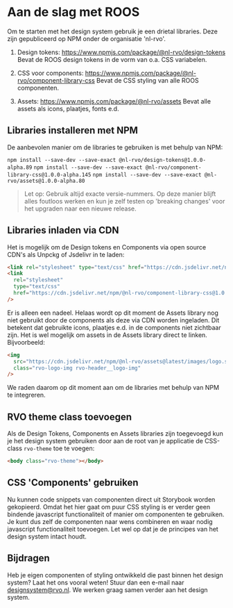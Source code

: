 # Aan de slag met ROOS

Om te starten met het design system gebruik je een drietal libraries.
Deze zijn gepubliceerd op NPM onder de organisatie 'nl-rvo'.

1. Design tokens: <https://www.npmjs.com/package/@nl-rvo/design-tokens>
   Bevat de ROOS design tokens in de vorm van o.a. CSS variabelen.

2. CSS voor components: <https://www.npmjs.com/package/@nl-rvo/component-library-css>
   Bevat de CSS styling van alle ROOS componenten.

3. Assets: <https://www.npmjs.com/package/@nl-rvo/assets>
   Bevat alle assets als icons, plaatjes, fonts e.d.

## Libraries installeren met NPM

De aanbevolen manier om de libraries te gebruiken is met behulp van NPM:

`npm install --save-dev --save-exact @nl-rvo/design-tokens@1.0.0-alpha.89`
`npm install --save-dev --save-exact @nl-rvo/component-library-css@1.0.0-alpha.145`
`npm install --save-dev --save-exact @nl-rvo/assets@1.0.0-alpha.80`

> Let op: Gebruik altijd exacte versie-nummers. Op deze manier blijft alles foutloos werken en kun je zelf testen op 'breaking changes' voor het upgraden naar een nieuwe release.

## Libraries inladen via CDN

Het is mogelijk om de Design tokens en Components via open source CDN's als Unpckg of Jsdelivr in te laden:

```html
<link rel="stylesheet" type="text/css" href="https://cdn.jsdelivr.net/npm/@nl-rvo/design-tokens@1.0.0-alpha.89" />
<link
  rel="stylesheet"
  type="text/css"
  href="https://cdn.jsdelivr.net/npm/@nl-rvo/component-library-css@1.0.0-alpha.145"
/>
```

Er is alleen een nadeel. Helaas wordt op dit moment de Assets library nog niet gebruikt door de components als deze via CDN worden ingeladen. Dit betekent dat gebruikte icons, plaatjes e.d. in de components niet zichtbaar zijn.
Het is wel mogelijk om assets in de Assets library direct te linken. Bijvoorbeeld:

```html
<img
  src="https://cdn.jsdelivr.net/npm/@nl-rvo/assets@latest/images/logo.svg"
  class="rvo-logo-img rvo-header__logo-img"
/>
```

We raden daarom op dit moment aan om de libraries met behulp van NPM te integreren.

## RVO theme class toevoegen

Als de Design Tokens, Components en Assets libraries zijn toegevoegd kun je het design system gebruiken door aan de root van je applicatie de CSS-class `rvo-theme` toe te voegen:

```html
<body class="rvo-theme"></body>
```

## CSS 'Components' gebruiken

Nu kunnen code snippets van componenten direct uit Storybook worden gekopieerd. Omdat het hier gaat om puur CSS styling is er verder geen bindende javascript functionaliteit of manier om componenten te gebruiken. Je kunt dus zelf de componenten naar wens combineren en waar nodig javascript functionaliteit toevoegen. Let wel op dat je de principes van het design system intact houdt.

## Bijdragen

Heb je eigen componenten of styling ontwikkeld die past binnen het design system? Laat het ons vooral weten!
Stuur dan een e-mail naar [designsystem@rvo.nl](mailto:designsystem@rvo.nl).
We werken graag samen verder aan het design system.
